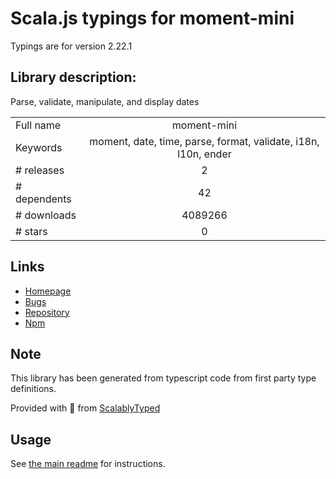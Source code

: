 
# Scala.js typings for moment-mini

Typings are for version 2.22.1

## Library description:
Parse, validate, manipulate, and display dates

|                    |                 |
| ------------------ | :-------------: |
| Full name          | moment-mini |
| Keywords           | moment, date, time, parse, format, validate, i18n, l10n, ender |
| # releases         | 2 |
| # dependents       | 42 |
| # downloads        | 4089266 |
| # stars            | 0 |

## Links
- [Homepage](https://github.com/ksloan/moment-mini#readme)
- [Bugs](https://github.com/ksloan/moment-mini/issues)
- [Repository](https://github.com/ksloan/moment-mini)
- [Npm](https://www.npmjs.com/package/moment-mini)
    


## Note
This library has been generated from typescript code from first party type definitions.

Provided with :purple_heart: from [ScalablyTyped](https://github.com/oyvindberg/ScalablyTyped)

## Usage
See [the main readme](../../readme.md) for instructions.


